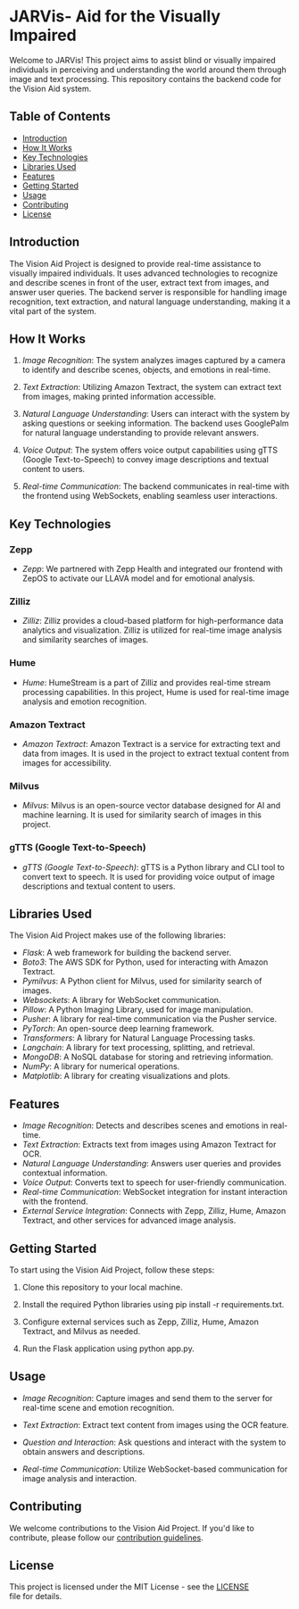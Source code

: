 # JARVis- Aid for the Visually Impaired

Welcome to JARVis! This project aims to assist blind or visually impaired individuals in perceiving and understanding the world around them through image and text processing. This repository contains the backend code for the Vision Aid system.

## Table of Contents

- [Introduction](#introduction)
- [How It Works](#how-it-works)
- [Key Technologies](#key-technologies)
- [Libraries Used](#libraries-used)
- [Features](#features)
- [Getting Started](#getting-started)
- [Usage](#usage)
- [Contributing](#contributing)
- [License](#license)

## Introduction

The Vision Aid Project is designed to provide real-time assistance to visually impaired individuals. It uses advanced technologies to recognize and describe scenes in front of the user, extract text from images, and answer user queries. The backend server is responsible for handling image recognition, text extraction, and natural language understanding, making it a vital part of the system.

## How It Works

1. _Image Recognition_: The system analyzes images captured by a camera to identify and describe scenes, objects, and emotions in real-time.

2. _Text Extraction_: Utilizing Amazon Textract, the system can extract text from images, making printed information accessible.

3. _Natural Language Understanding_: Users can interact with the system by asking questions or seeking information. The backend uses GooglePalm for natural language understanding to provide relevant answers.

4. _Voice Output_: The system offers voice output capabilities using gTTS (Google Text-to-Speech) to convey image descriptions and textual content to users.

5. _Real-time Communication_: The backend communicates in real-time with the frontend using WebSockets, enabling seamless user interactions.

## Key Technologies

### Zepp

- _Zepp_: We partnered with Zepp Health and integrated our frontend with ZepOS to activate our LLAVA model and for emotional analysis.

### Zilliz

- _Zilliz_: Zilliz provides a cloud-based platform for high-performance data analytics and visualization. Zilliz is utilized for real-time image analysis and similarity searches of images.

### Hume

- _Hume_: HumeStream is a part of Zilliz and provides real-time stream processing capabilities. In this project, Hume is used for real-time image analysis and emotion recognition.

### Amazon Textract

- _Amazon Textract_: Amazon Textract is a service for extracting text and data from images. It is used in the project to extract textual content from images for accessibility.

### Milvus

- _Milvus_: Milvus is an open-source vector database designed for AI and machine learning. It is used for similarity search of images in this project.

### gTTS (Google Text-to-Speech)

- _gTTS (Google Text-to-Speech)_: gTTS is a Python library and CLI tool to convert text to speech. It is used for providing voice output of image descriptions and textual content to users.

## Libraries Used

The Vision Aid Project makes use of the following libraries:

- _Flask_: A web framework for building the backend server.
- _Boto3_: The AWS SDK for Python, used for interacting with Amazon Textract.
- _Pymilvus_: A Python client for Milvus, used for similarity search of images.
- _Websockets_: A library for WebSocket communication.
- _Pillow_: A Python Imaging Library, used for image manipulation.
- _Pusher_: A library for real-time communication via the Pusher service.
- _PyTorch_: An open-source deep learning framework.
- _Transformers_: A library for Natural Language Processing tasks.
- _Langchain_: A library for text processing, splitting, and retrieval.
- _MongoDB_: A NoSQL database for storing and retrieving information.
- _NumPy_: A library for numerical operations.
- _Matplotlib_: A library for creating visualizations and plots.

## Features

- _Image Recognition_: Detects and describes scenes and emotions in real-time.
- _Text Extraction_: Extracts text from images using Amazon Textract for OCR.
- _Natural Language Understanding_: Answers user queries and provides contextual information.
- _Voice Output_: Converts text to speech for user-friendly communication.
- _Real-time Communication_: WebSocket integration for instant interaction with the frontend.
- _External Service Integration_: Connects with Zepp, Zilliz, Hume, Amazon Textract, and other services for advanced image analysis.

## Getting Started

To start using the Vision Aid Project, follow these steps:

1. Clone this repository to your local machine.

2. Install the required Python libraries using pip install -r requirements.txt.

3. Configure external services such as Zepp, Zilliz, Hume, Amazon Textract, and Milvus as needed.

4. Run the Flask application using python app.py.

## Usage

- _Image Recognition_: Capture images and send them to the server for real-time scene and emotion recognition.

- _Text Extraction_: Extract text content from images using the OCR feature.

- _Question and Interaction_: Ask questions and interact with the system to obtain answers and descriptions.

- _Real-time Communication_: Utilize WebSocket-based communication for image analysis and interaction.

## Contributing

We welcome contributions to the Vision Aid Project. If you'd like to contribute, please follow our [contribution guidelines](CONTRIBUTING.md).

## License

This project is licensed under the MIT License - see the [LICENSE](LICENSE) file for details.
